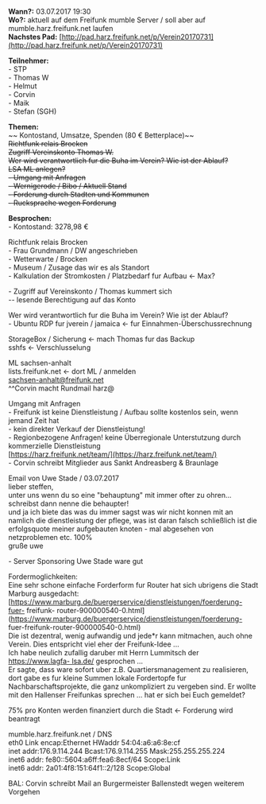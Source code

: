 **Wann?:** 03.07.2017 19:30  
**Wo?:** aktuell auf dem Freifunk mumble Server / soll aber auf mumble.harz.freifunk.net laufen  
**Nachstes Pad:** [http://pad.harz.freifunk.net/p/Verein20170731](http://pad.harz.freifunk.net/p/Verein20170731)  
  
**Teilnehmer:**  
\- STP  
\- Thomas W  
\- Helmut  
\- Corvin  
\- Maik  
\- Stefan (SGH)  
  
**Themen:**  
~~    Kontostand, Umsatze, Spenden (80 € Betterplace)~~  
~~Richtfunk relais Brocken~~  
~~Zugriff Vereinskonto Thomas W.~~  
~~Wer wird verantwortlich fur die Buha im Verein? Wie ist der Ablauf?~~  
~~LSA ML anlegen?~~  
~~\- Umgang mit Anfragen~~  
~~\- Wernigerode / Bibo / Aktuell Stand~~  
~~\- Forderung durch Stadten und Kommunen~~  
~~\- Rucksprache wegen Forderung~~  
  
**Besprochen:**  
\- Kontostand: 3278,98 €  
  
Richtfunk relais Brocken  
\- Frau Grundmann / DW angeschrieben  
\- Wetterwarte / Brocken  
\- Museum / Zusage das wir es als Standort  
\- Kalkulation der Stromkosten / Platzbedarf fur Aufbau &lt;\- Max?  
  
\- Zugriff auf Vereinskonto / Thomas kummert sich  
\-- lesende Berechtigung auf das Konto  
  
Wer wird verantwortlich fur die Buha im Verein? Wie ist der Ablauf?  
\- Ubuntu RDP fur jverein / jamaica &lt;\- fur Einnahmen-Überschussrechnung  
  
StorageBox / Sicherung &lt;\- mach Thomas fur das Backup  
sshfs &lt;\- Verschlusselung  
  
ML sachsen-anhalt  
lists.freifunk.net &lt;\- dort ML / anmelden  
sachsen-anhalt@freifunk.net  
^^Corvin macht Rundmail harz@  
  
Umgang mit Anfragen  
\- Freifunk ist keine Dienstleistung / Aufbau sollte kostenlos sein, wenn
jemand Zeit hat  
\- kein direkter Verkauf der Dienstleistung!  
\- Regionbezogene Anfragen! keine Überregionale Unterstutzung durch
kommerzielle Dienstleistung  
[https://harz.freifunk.net/team/](https://harz.freifunk.net/team/)  
\- Corvin schreibt Mitglieder aus Sankt Andreasberg &amp; Braunlage  
  
Email von Uwe Stade / 03.07.2017  
lieber steffen,  
unter uns wenn du so eine "behauptung" mit immer ofter zu ohren... schreibst
dann nenne die behaupter!  
und ja ich biete das was du immer sagst was wir nicht konnen mit an namlich
die dienstleistung der pflege, was ist daran falsch schließlich ist die
erfolgsquote meiner aufgebauten knoten - mal abgesehen von netzproblemen etc.
100%  
gruße uwe  
  
\- Server Sponsoring Uwe Stade ware gut  
  
Fordermoglichkeiten:  
Eine sehr schone einfache Forderform fur Router hat sich ubrigens die Stadt
Marburg ausgedacht:  
[https://www.marburg.de/buergerservice/dienstleistungen/foerderung-fuer-
freifunk-
router-900000540-0.html](https://www.marburg.de/buergerservice/dienstleistungen/foerderung-
fuer-freifunk-router-900000540-0.html)  
Die ist dezentral, wenig aufwandig und jede*r kann mitmachen, auch ohne
Verein. Dies entspricht viel eher der Freifunk-Idee ...  
Ich habe neulich zufallig daruber mit Herrn Lummitsch der [https://www.lagfa-
lsa.de/](https://www.lagfa-lsa.de/) gesprochen …  
Er sagte, dass ware sofort uber z.B. Quartiersmanagement zu realisieren, dort
gabe es fur kleine Summen lokale Fordertopfe fur Nachbarschaftsprojekte, die
ganz unkompliziert zu vergeben sind. Er wollte mit den Hallenser Freifunkas
sprechen … hat er sich bei Euch gemeldet?  
  
75% pro Konten werden finanziert durch die Stadt &lt;\- Forderung wird
beantragt  
  
  
mumble.harz.freifunk.net / DNS  
eth0      Link encap:Ethernet  HWaddr 54:04:a6:a6:8e:cf  
          inet addr:176.9.114.244  Bcast:176.9.114.255  Mask:255.255.255.224  
          inet6 addr: fe80::5604:a6ff:fea6:8ecf/64 Scope:Link  
          inet6 addr: 2a01:4f8:151:64f1::2/128 Scope:Global  
  
BAL: Corvin schreibt Mail an Burgermeister Ballenstedt wegen weiterem Vorgehen  

